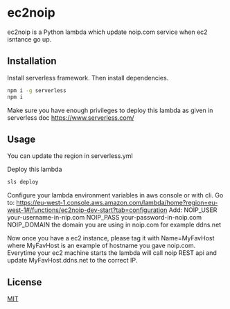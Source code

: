 # ec2noip

ec2noip is a Python lambda which update noip.com service when ec2 isntance go up.

## Installation

Install serverless framework.
Then install dependencies.


```bash
npm i -g serverless
npm i
```

Make sure you have enough privileges to deploy this lambda as given in serverless doc https://www.serverless.com/

## Usage
You can update the region in serverless.yml

Deploy this lambda
```bash
sls deploy
```
Configure your lambda environment variables in aws console or with cli.
Go to: https://eu-west-1.console.aws.amazon.com/lambda/home?region=eu-west-1#/functions/ec2noip-dev-start?tab=configuration
Add:
NOIP_USER   your-username-in-nip.com
NOIP_PASS   your-password-in-noip.com
NOIP_DOMAIN the domain you are using in noip.com for example ddns.net

Now once you have a ec2 instance, please tag it with Name=MyFavHost where MyFavHost is an example of hostname you gave noip.com.
Everytime your ec2 machine starts the lambda will call noip REST api and update MyFavHost.ddns.net to the correct IP.

## License
[MIT](https://choosealicense.com/licenses/mit/)